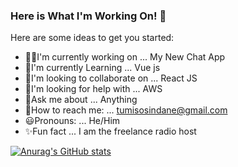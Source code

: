 ### Here is What I'm Working On! 👋



Here are some ideas to get you started:

- 🧑‍💻I'm currently working on ... My New Chat App
- 🌱I'm currently Learning ... Vue js   
- 👯I'm looking to collaborate on ... React JS
- 🤔I'm looking for help with ... AWS
- 📰Ask me about ... Anything
- 📧How to reach me: ... tumisosindane@gmail.com
- 😃Pronouns: ... He/Him
- ✨Fun fact ... I am the freelance radio host

[![Anurag's GitHub stats](https://github-readme-stats.vercel.app/api?username=tumi-sindane)](https://github.com/anuraghazra/github-readme-stats)

